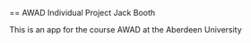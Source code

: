 == AWAD Individual Project Jack Booth

This is an app for the course AWAD at the Aberdeen University

